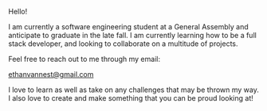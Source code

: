 Hello!

I am currently a software engineering student at a General Assembly and anticipate to graduate in the late fall. I am currently learning how to be a full stack developer, and looking to collaborate on a multitude of projects. 

Feel free to reach out to me through my email:

ethanvannest@gmail.com

I love to learn as well as take on any challenges that may be thrown my way. I also love to create and make something that you can be proud looking at!
